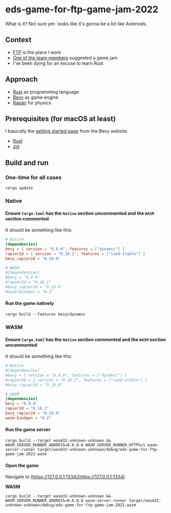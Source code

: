 # eds-game-for-ftp-game-jam-2022

What is it? Not sure yet- looks like it's gonna be a bit like Asteroids.

## Context

- [FTP](https://www.ftpsolutions.com.au/) is the place I work
- [One of the team members](https://github.com/shane-smt) suggested a game jam
- I've been dying for an excuse to learn Rust

## Approach

- [Rust](https://www.rust-lang.org/) as programming language
- [Bevy](https://bevyengine.org/) as game engine
- [Rapier](https://rapier.rs/) for physics

## Prerequisites (for macOS at least)

I basically the [getting started page](https://bevyengine.org/learn/book/getting-started/setup/) from the Bevy website.

- [Rust](https://www.rust-lang.org/)
- [zld](https://github.com/michaeleisel/zld)

## Build and run

### One-time for all cases

```shell
cargo update
```

### Native

#### Ensure `Cargo.toml` has the `Native` section uncommented and the `WASM` section commented

It should be something like this:

```toml
# Native
[dependencies]
bevy = { version = "0.9.0", features = ["dynamic"] }
rapier2d = { version = "0.16.1", features = ["simd-stable"] }
bevy_rapier2d = "0.19.0"

# WASM
#[dependencies]
#bevy = "0.9.0"
#rapier2d = "0.16.1"
#bevy_rapier2d = "0.19.0"
#wasm-bindgen = "0.2"
```

#### Run the game natively

```shell
cargo build --features bevy/dynamic
```

### WASM

#### Ensure `Cargo.toml` has the `Native` section commented and the `WASM` section uncommented

It should be something like this:

```toml
# Native
#[dependencies]
#bevy = { version = "0.9.0", features = ["dynamic"] }
#rapier2d = { version = "0.16.1", features = ["simd-stable"] }
#bevy_rapier2d = "0.19.0"

# WASM
[dependencies]
bevy = "0.9.0"
rapier2d = "0.16.1"
bevy_rapier2d = "0.19.0"
wasm-bindgen = "0.2"
```

#### Run the game server

```shell
cargo build --target wasm32-unknown-unknown && WASM_SERVER_RUNNER_ADDRESS=0.0.0.0 WASM_SERVER_RUNNER_HTTPS=1 wasm-server-runner target/wasm32-unknown-unknown/debug/eds-game-for-ftp-game-jam-2022.wasm
```

#### Open the game

Navigate to [https://127.0.0.1:1334](https://127.0.0.1:1334)

**WASM**

```shell
cargo build --target wasm32-unknown-unknown && WASM_SERVER_RUNNER_ADDRESS=0.0.0.0 wasm-server-runner target/wasm32-unknown-unknown/debug/eds-game-for-ftp-game-jam-2022.wasm
```
